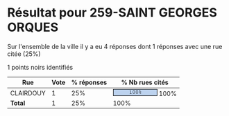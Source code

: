 # Résultat pour 259-SAINT GEORGES ORQUES

Sur l'ensemble de la ville il y a eu 4 réponses dont 1 réponses avec une rue citée (25%)

1 points noirs identifiés

| Rue | Vote | % réponses | % Nb rues cités|
|-----|------|------------|----------------|
| CLAIRDOUY | 1 | 25% | <img src="../../img/bar_100.gif" />&nbsp;100%|
| **Total** | 1 | 25% | 100%|
